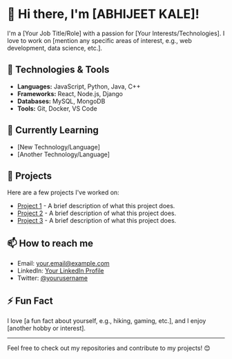 # 👋 Hi there, I'm [ABHIJEET KALE]!

I'm a [Your Job Title/Role] with a passion for [Your Interests/Technologies]. I love to work on [mention any specific areas of interest, e.g., web development, data science, etc.].

## 🔧 Technologies & Tools

- **Languages:** JavaScript, Python, Java, C++
- **Frameworks:** React, Node.js, Django
- **Databases:** MySQL, MongoDB
- **Tools:** Git, Docker, VS Code

## 🌱 Currently Learning

- [New Technology/Language]
- [Another Technology/Language]

## 💼 Projects

Here are a few projects I've worked on:

- [Project 1](https://github.com/yourusername/project1) - A brief description of what this project does.
- [Project 2](https://github.com/yourusername/project2) - A brief description of what this project does.
- [Project 3](https://github.com/yourusername/project3) - A brief description of what this project does.

## 📫 How to reach me

- Email: [your.email@example.com](abhijeetkale605@gamil.com)
- LinkedIn: [Your LinkedIn Profile](www.linkedin.com/in/abhijeet-kale-818747298)
- Twitter: [@yourusername](https://twitter.com/yourusername)

## ⚡ Fun Fact

I love [a fun fact about yourself, e.g., hiking, gaming, etc.], and I enjoy [another hobby or interest].

---

Feel free to check out my repositories and contribute to my projects! 😊
